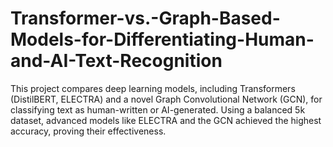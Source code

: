 # Transformer-vs.-Graph-Based-Models-for-Differentiating-Human-and-AI-Text-Recognition
This project compares deep learning models, including Transformers (DistilBERT, ELECTRA) and a novel Graph Convolutional Network (GCN), for classifying text as human-written or AI-generated. Using a balanced 5k dataset, advanced models like ELECTRA and the GCN achieved the highest accuracy, proving their effectiveness.
